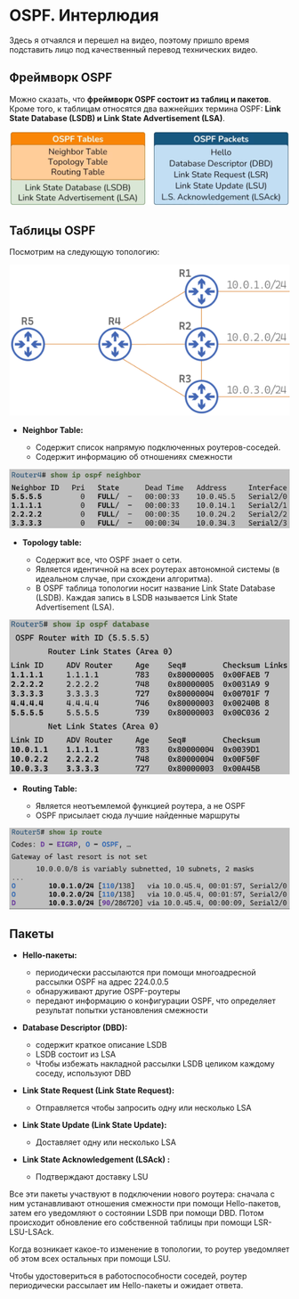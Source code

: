 # OSPF. Интерлюдия

Здесь я отчаялся и перешел на видео, поэтому пришло время подставить лицо под качественный перевод технических видео.

## Фреймворк OSPF

Можно сказать, что **фреймворк OSPF состоит из таблиц и пакетов**. Кроме того, к таблицам относятся два важнейших термина OSPF: **Link State Database (LSDB) и Link State Advertisement (LSA)**.

![OSPF framework](OSPF_framework.PNG)

## Таблицы OSPF

Посмотрим на следующую топологию:

![Topology](Topology.PNG)

- **Neighbor Table:**

    - Содержит список напрямую подключенных роутеров-соседей.
    - Содержит информацию об отношениях смежности

![Adjacency](adjacency_table.PNG)

- **Topology table:**

    - Содержит все, что OSPF знает о сети.
    - Является идентичной на всех роутерах автономной системы (в идеальном случае, при схождени алгоритма).
    - В OSPF таблица топологии носит название Link State Database (LSDB). Каждая запись в LSDB называется Link State Advertisement (LSA).

![Topology](topology_table.PNG)

- **Routing Table:**

    - Является неотъемлемой функцией роутера, а не OSPF
    - OSPF присылает сюда лучшие найденные маршруты

![Routing](routing_table.PNG)

## Пакеты

- **Hello-пакеты:**
    - периодически рассылаются при помощи многоадресной рассылки OSPF на адрес 224.0.0.5
    - обнаруживают другие OSPF-роутеры
    - передают информацию о конфигурации OSPF, что определяет результат попытки установления смежности

- **Database Descriptor (DBD):**
    - содержит краткое описание LSDB
    - LSDB состоит из LSA
    - Чтобы избежать накладной рассылки LSDB целиком каждому соседу, используют DBD

- **Link State Request (Link State Request):**
    - Отправляется чтобы запросить одну или несколько LSA

- **Link State Update (Link State Update):**
    - Доставляет одну или несколько LSA

- **Link State Acknowledgement (LSAck) :**
    - Подтверждают доставку LSU

Все эти пакеты участвуют в подключении нового роутера: сначала с ним устанавливают отношения смежности при помощи Hello-пакетов, затем его уведомляют о состоянии LSDB при помощи DBD. Потом происходит обновление его собственной таблицы при помощи LSR-LSU-LSAck.

Когда возникает какое-то изменение в топологии, то роутер уведомляет об этом всех остальных при помощи LSU.

Чтобы удостовериться в работоспособности соседей, роутер периодически рассылает им Hello-пакеты и ожидает ответа.